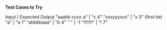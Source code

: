 **Test Cases to Try**

Input               |     Expected Output
"aaabb cccc a"      |     "c 4"
"xxxyyyxxx"         |     "x 3" (first tie)
"a"                 |     "a 1"
"abbbbaaa"          |     "b 4"
" "                 |     -1
"!!!!!!!"           |     "! 7" 
